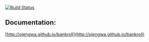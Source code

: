 [![Build Status](https://travis-ci.org/ojengwa/bankroll.svg?branch=master)](https://travis-ci.org/ojengwa/bankroll)

Documentation:
--------------

[http://ojengwa.github.io/bankroll](http://ojengwa.github.io/bankroll)